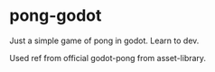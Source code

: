 # pong-godot
Just a simple game of pong in godot. Learn to dev.

Used ref from official godot-pong from asset-library.
